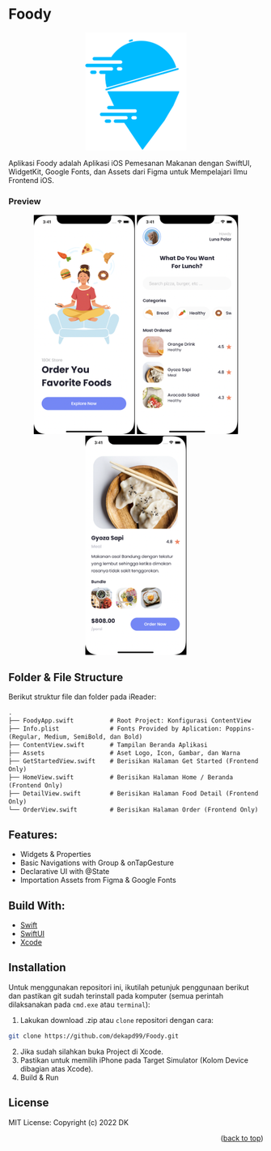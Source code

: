 # Foody

<!-- ABOUT THE PROJECT -->
<p align="center">
  <a href="#" target="_blank"><img src="Foody.png" width="200"></a>
</p>

Aplikasi Foody adalah Aplikasi iOS Pemesanan Makanan dengan SwiftUI, WidgetKit, Google Fonts, dan Assets dari Figma untuk Mempelajari Ilmu Frontend iOS.

### Preview
<p align="center">
  <a href="#" target="_blank"><img src="1.png" width="200"></a>
  <a href="#" target="_blank"><img src="2.png" width="200"></a>
  <a href="#" target="_blank"><img src="3.png" width="200"></a>
</p>

<!-- ABOUT THE FILE & FOLDER STRUCTURE -->
## Folder & File Structure
Berikut struktur file dan folder pada iReader:

    .
    ├── FoodyApp.swift          # Root Project: Konfigurasi ContentView
    ├── Info.plist              # Fonts Provided by Aplication: Poppins-(Regular, Medium, SemiBold, dan Bold)
    ├── ContentView.swift       # Tampilan Beranda Aplikasi
    ├── Assets                  # Aset Logo, Icon, Gambar, dan Warna
    ├── GetStartedView.swift    # Berisikan Halaman Get Started (Frontend Only)
    ├── HomeView.swift          # Berisikan Halaman Home / Beranda (Frontend Only)
    ├── DetailView.swift        # Berisikan Halaman Food Detail (Frontend Only)
    └── OrderView.swift         # Berisikan Halaman Order (Frontend Only)

<!-- List of Features -->
## Features:

* Widgets & Properties
* Basic Navigations with Group & onTapGesture
* Declarative UI with @State
* Importation Assets from Figma & Google Fonts

<!-- Used Tools -->
## Build With:

* [Swift](https://www.swift.org/documentation/)
* [SwiftUI](https://developer.apple.com/documentation/swiftui/)
* [Xcode](https://developer.apple.com/xcode/)

<!-- How to Install -->
## Installation
Untuk menggunakan repositori ini, ikutilah petunjuk penggunaan berikut dan pastikan git sudah terinstall pada komputer (semua perintah dilaksanakan pada `cmd.exe` atau `terminal`):

1. Lakukan download .zip atau `clone` repositori dengan cara:
```bash
git clone https://github.com/dekapd99/Foody.git
```

2. Jika sudah silahkan buka Project di Xcode.
3. Pastikan untuk memilih iPhone pada Target Simulator (Kolom Device dibagian atas Xcode). 
4. Build & Run

<!-- What Kind of License? -->
## License
MIT License: Copyright (c) 2022 DK

<p align="right">(<a href="#top">back to top</a>)</p>
